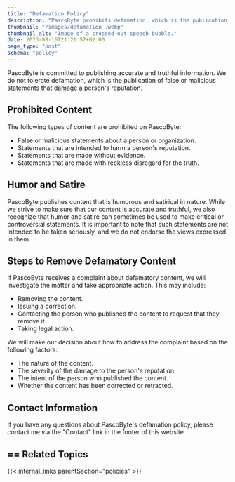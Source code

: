 ```yaml
---
title: "Defamation Policy"
description: "PascoByte prohibits defamation, which is the publication of false or malicious statements that damage a person's reputation. Learn more about our defamation policy."
thumbnail: "/images/defamation .webp"
thumbnail_alt: "Image of a crossed-out speech bubble."
date: 2023-08-16T21:21:57+02:00
page_type: "post"
schema: "policy"
---
```


PascoByte is committed to publishing accurate and truthful information. We do not tolerate defamation, which is the publication of false or malicious statements that damage a person's reputation.

## Prohibited Content

The following types of content are prohibited on PascoByte:

- False or malicious statements about a person or organization.
- Statements that are intended to harm a person's reputation.
- Statements that are made without evidence.
- Statements that are made with reckless disregard for the truth.

## Humor and Satire

PascoByte publishes content that is humorous and satirical in nature. While we strive to make sure that our content is accurate and truthful, we also recognize that humor and satire can sometimes be used to make critical or controversial statements. It is important to note that such statements are not intended to be taken seriously, and we do not endorse the views expressed in them.

## Steps to Remove Defamatory Content

If PascoByte receives a complaint about defamatory content, we will investigate the matter and take appropriate action. This may include:

- Removing the content.
- Issuing a correction.
- Contacting the person who published the content to request that they remove it.
- Taking legal action.

We will make our decision about how to address the complaint based on the following factors:

- The nature of the content.
- The severity of the damage to the person's reputation.
- The intent of the person who published the content.
- Whether the content has been corrected or retracted.

## Contact Information

If you have any questions about PascoByte's defamation policy, please contact me via the "Contact" link in the footer of this website.

## == Related Topics

{{< internal_links parentSection="policies" >}}
